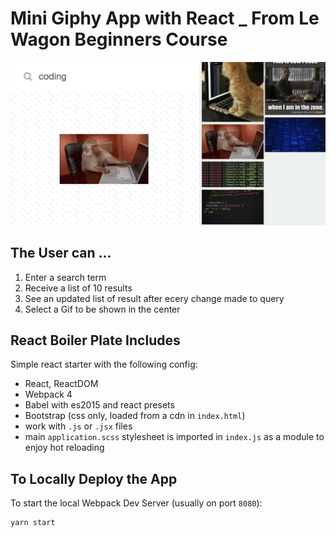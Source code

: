 # Mini Giphy App with React _ From Le Wagon Beginners Course

![Image of App](https://github.com/lino-m/react-gifs/blob/master/Giphy-Clone_with_REACT.png)

## The User can ...

1. Enter a search term 
2. Receive a list of 10 results
3. See an updated list of result after ecery change made to query
4. Select a Gif to be shown in the center

## React Boiler Plate Includes

Simple react starter with the following config:

- React, ReactDOM
- Webpack 4
- Babel with es2015 and react presets
- Bootstrap (css only, loaded from a cdn in `index.html`)
- work with `.js` or `.jsx` files
- main `application.scss` stylesheet is imported in `index.js` as a module to enjoy hot reloading

## To Locally Deploy the App

To start the local Webpack Dev Server (usually on port `8080`):

```bash
yarn start
```

